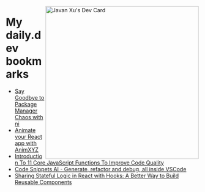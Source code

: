 
<a href="https://app.daily.dev/JavanXU"><img align="right" src="https://api.daily.dev/devcards/e45a150971844cd6959a94bb94e861ea.png?r=quw" width="400" alt="Javan Xu's Dev Card"/></a>

# My daily.dev bookmarks
<!-- daily.dev BOOKMARKS:START -->
- [Say Goodbye to Package Manager Chaos with ni](https://app.daily.dev/posts/9CIyT3B68?utm_source=rss&utm_medium=bookmarks&utm_campaign=6ueXw3FRNQzpNtewCDbI6)
- [Animate your React app with AnimXYZ](https://app.daily.dev/posts/metGSXdZU?utm_source=rss&utm_medium=bookmarks&utm_campaign=6ueXw3FRNQzpNtewCDbI6)
- [Introduction To 11 Core JavaScript Functions To Improve Code Quality](https://app.daily.dev/posts/L9V_qEBIB?utm_source=rss&utm_medium=bookmarks&utm_campaign=6ueXw3FRNQzpNtewCDbI6)
- [Code Snippets AI - Generate, refactor and debug, all inside VSCode](https://app.daily.dev/posts/psWQUfZRl?utm_source=rss&utm_medium=bookmarks&utm_campaign=6ueXw3FRNQzpNtewCDbI6)
- [Sharing Stateful Logic in React with Hooks: A Better Way to Build Reusable Components](https://app.daily.dev/posts/cSgl8kyzX?utm_source=rss&utm_medium=bookmarks&utm_campaign=6ueXw3FRNQzpNtewCDbI6)
<!-- daily.dev BOOKMARKS:END -->
